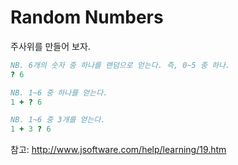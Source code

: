 # Random Numbers

주사위를 만들어 보자.

```j
NB. 6개의 숫자 중 하나를 랜덤으로 얻는다. 즉, 0~5 중 하나.
? 6

NB. 1~6 중 하나를 얻는다.
1 + ? 6

NB. 1~6 중 3개를 얻는다.
1 + 3 ? 6
```

참고: http://www.jsoftware.com/help/learning/19.htm
